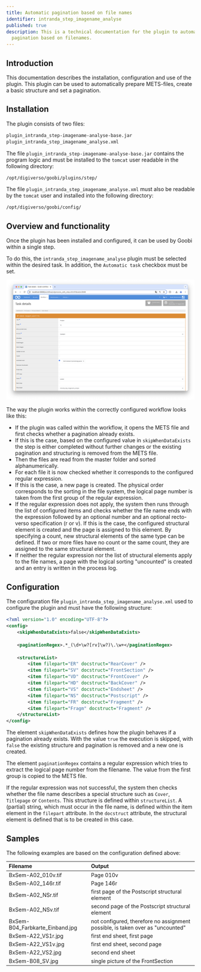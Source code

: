```yaml
---
title: Automatic pagination based on file names
identifier: intranda_step_imagename_analyse
published: true
description: This is a technical documentation for the plugin to automatically create a
  pagination based on filenames.
---
```

## Introduction
This documentation describes the installation, configuration and use of the plugin. This plugin can be used to automatically prepare METS-files, create a basic structure and set a pagination.


## Installation
The plugin consists of two files:

```bash
plugin_intranda_step-imagename-analyse-base.jar
plugin_intranda_step_imagename_analyse.xml
```

The file `plugin_intranda_step-imagename-analyse-base.jar` contains the program logic and must be installed to the `tomcat` user readable in the following directory:

```bash
/opt/digiverso/goobi/plugins/step/
```

The file `plugin_intranda_step_imagename_analyse.xml` must also be readable by the `tomcat` user and installed into the following directory:

```bash
/opt/digiverso/goobi/config/
```


## Overview and functionality
Once the plugin has been installed and configured, it can be used by Goobi within a single step.

To do this, the `intranda_step_imagename_analyse` plugin must be selected within the desired task. In addition, the `Automatic task` checkbox must be set.

![Selection of the plugin for performing the step](screen1_en.png)

The way the plugin works within the correctly configured workflow looks like this:

* If the plugin was called within the workflow, it opens the METS file and first checks whether a pagination already exists.
* If this is the case, based on the configured value in `skipWhenDataExists` the step is either completed without further changes or the existing pagination and structuring is removed from the METS file.
* Then the files are read from the master folder and sorted alphanumerically.
* For each file it is now checked whether it corresponds to the configured regular expression.
* If this is the case, a new page is created. The physical order corresponds to the sorting in the file system, the logical page number is taken from the first group of the regular expression.
* If the regular expression does not apply, the system then runs through the list of configured items and checks whether the file name ends with the expression followed by an optional number and an optional recto-verso specification (r or v). If this is the case, the configured structural element is created and the page is assigned to this element. By specifying a count, new structural elements of the same type can be defined. If two or more files have no count or the same count, they are assigned to the same structural element.
* If neither the regular expression nor the list of structural elements apply to the file names, a page with the logical sorting "uncounted" is created and an entry is written in the process log.


## Configuration
The configuration file `plugin_intranda_step_imagename_analyse.xml` used to configure the plugin and must have the following structure:

```xml
<?xml version="1.0" encoding="UTF-8"?>
<config>
    <skipWhenDataExists>false</skipWhenDataExists>

    <paginationRegex>.*_(\d+\w?[rv]\w?)\.\w+</paginationRegex>

    <structureList>
        <item filepart="ER" docstruct="RearCover" />
        <item filepart="SV" docstruct="FrontSection" />
        <item filepart="VD" docstruct="FrontCover" />
        <item filepart="HD" docstruct="BackCover" />
        <item filepart="VS" docstruct="Endsheet" />
        <item filepart="NS" docstruct="Postscript" />
        <item filepart="FR" docstruct="Fragment" />
        <item filepart="Fragm" docstruct="Fragment" />
    </structureList>
</config>
```

The element `skipWhenDataExists` defines how the plugin behaves if a pagination already exists. With the value `true` the execution is skipped, with `false` the existing structure and pagination is removed and a new one is created.

The element `paginationRegex` contains a regular expression which tries to extract the logical page number from the filename. The value from the first group is copied to the METS file.

If the regular expression was not successful, the system then checks whether the file name describes a special structure such as `Cover`, `Titlepage` or `Contents`. This structure is defined within `structureList`. A (partial) string, which must occur in the file name, is defined within the item element in the `filepart` attribute. In the `docstruct` attribute, the structural element is defined that is to be created in this case.


## Samples
The following examples are based on the configuration defined above:

| Filename | Output |
| :--- | :--- |
| BxSem-A02_010v.tif | Page 010v |
| BxSem-A02_146r.tif | Page 146r |
| BxSem-A02_NSr.tif | first page of the Postscript structural element |
| BxSem-A02_NSv.tif | second page of the Postscript structural element |
| BxSem-B04_Farbkarte_Einband.jpg | not configured, therefore no assignment possible, is taken over as "uncounted" |
| BxSem-A22_VS1r.jpg | first end sheet, first page |
| BxSem-A22_VS1v.jpg | first end sheet, second page |
| BxSem-A22_VS2.jpg | second end sheet |
| BxSem-B08_SV.jpg | single picture of the FrontSection |
